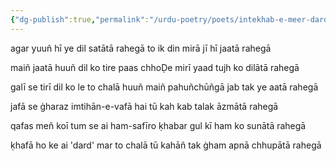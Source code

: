 ```yaml
---
{"dg-publish":true,"permalink":"/urdu-poetry/poets/intekhab-e-meer-dard/agar-yuun-hi-ye-dil-satata-rahega/"}
---
```





agar yuuñ hī ye dil satātā rahegā
to ik din mirā jī hī jaatā rahegā

maiñ jaatā huuñ dil ko tire paas chhoḌe
mirī yaad tujh ko dilātā rahegā

galī se tirī dil ko le to chalā huuñ
maiñ pahuñchūñgā jab tak ye aatā rahegā

jafā se ġharaz imtihān-e-vafā hai
tū kah kab talak āzmātā rahegā

qafas meñ koī tum se ai ham-safīro
ḳhabar gul kī ham ko sunātā rahegā

ḳhafā ho ke ai 'dard' mar to chalā tū
kahāñ tak ġham apnā chhupātā rahegā